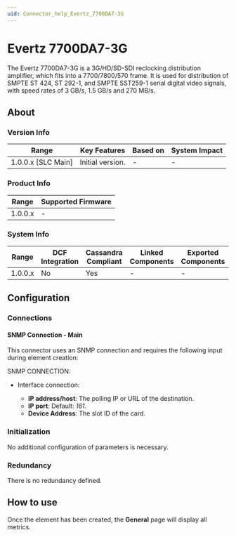 ```yaml
---
uid: Connector_help_Evertz_7700DA7-3G
---
```


# Evertz 7700DA7-3G

The Evertz 7700DA7-3G is a 3G/HD/SD-SDI reclocking distribution amplifier, which fits into a 7700/7800/570 frame. It is used for distribution of SMPTE ST 424, ST 292-1, and SMPTE SST259-1 serial digital video signals, with speed rates of 3 GB/s, 1.5 GB/s and 270 MB/s.

## About

### Version Info

| **Range**            | **Key Features** | **Based on** | **System Impact** |
|----------------------|------------------|--------------|-------------------|
| 1.0.0.x \[SLC Main\] | Initial version. | \-           | \-                |

### Product Info

| **Range** | **Supported Firmware** |
|-----------|------------------------|
| 1.0.0.x   | \-                     |

### System Info

| **Range** | **DCF Integration** | **Cassandra Compliant** | **Linked Components** | **Exported Components** |
|-----------|---------------------|-------------------------|-----------------------|-------------------------|
| 1.0.0.x   | No                  | Yes                     | \-                    | \-                      |

## Configuration

### Connections

#### SNMP Connection - Main

This connector uses an SNMP connection and requires the following input during element creation:

SNMP CONNECTION:

- Interface connection:

  - **IP address/host**: The polling IP or URL of the destination.
  - **IP port**: Default: *161.*
  - **Device Address**: The slot ID of the card.

### Initialization

No additional configuration of parameters is necessary.

### Redundancy

There is no redundancy defined.

## How to use

Once the element has been created, the **General** page will display all metrics.
